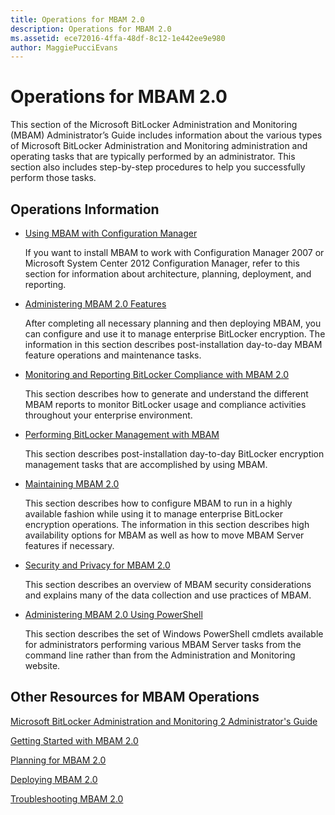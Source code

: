 ```yaml
---
title: Operations for MBAM 2.0
description: Operations for MBAM 2.0
ms.assetid: ece72016-4ffa-48df-8c12-1e442ee9e980
author: MaggiePucciEvans
---
```


# Operations for MBAM 2.0


This section of the Microsoft BitLocker Administration and Monitoring (MBAM) Administrator’s Guide includes information about the various types of Microsoft BitLocker Administration and Monitoring administration and operating tasks that are typically performed by an administrator. This section also includes step-by-step procedures to help you successfully perform those tasks.

## Operations Information


-   [Using MBAM with Configuration Manager](using-mbam-with-configuration-manager.md)

    If you want to install MBAM to work with Configuration Manager 2007 or Microsoft System Center 2012 Configuration Manager, refer to this section for information about architecture, planning, deployment, and reporting.

-   [Administering MBAM 2.0 Features](administering-mbam-20-features-mbam-2.md)

    After completing all necessary planning and then deploying MBAM, you can configure and use it to manage enterprise BitLocker encryption. The information in this section describes post-installation day-to-day MBAM feature operations and maintenance tasks.

-   [Monitoring and Reporting BitLocker Compliance with MBAM 2.0](monitoring-and-reporting-bitlocker-compliance-with-mbam-20-mbam-2.md)

    This section describes how to generate and understand the different MBAM reports to monitor BitLocker usage and compliance activities throughout your enterprise environment.

-   [Performing BitLocker Management with MBAM](performing-bitlocker-management-with-mbam-mbam-2.md)

    This section describes post-installation day-to-day BitLocker encryption management tasks that are accomplished by using MBAM.

-   [Maintaining MBAM 2.0](maintaining-mbam-20-mbam-2.md)

    This section describes how to configure MBAM to run in a highly available fashion while using it to manage enterprise BitLocker encryption operations. The information in this section describes high availability options for MBAM as well as how to move MBAM Server features if necessary.

-   [Security and Privacy for MBAM 2.0](security-and-privacy-for-mbam-20-mbam-2.md)

    This section describes an overview of MBAM security considerations and explains many of the data collection and use practices of MBAM.

-   [Administering MBAM 2.0 Using PowerShell](administering-mbam-20-using-powershell-mbam-2.md)

    This section describes the set of Windows PowerShell cmdlets available for administrators performing various MBAM Server tasks from the command line rather than from the Administration and Monitoring website.

## Other Resources for MBAM Operations


[Microsoft BitLocker Administration and Monitoring 2 Administrator's Guide](index.md)

[Getting Started with MBAM 2.0](getting-started-with-mbam-20-mbam-2.md)

[Planning for MBAM 2.0](planning-for-mbam-20-mbam-2.md)

[Deploying MBAM 2.0](deploying-mbam-20-mbam-2.md)

[Troubleshooting MBAM 2.0](troubleshooting-mbam-20-mbam-2.md)

 

 





